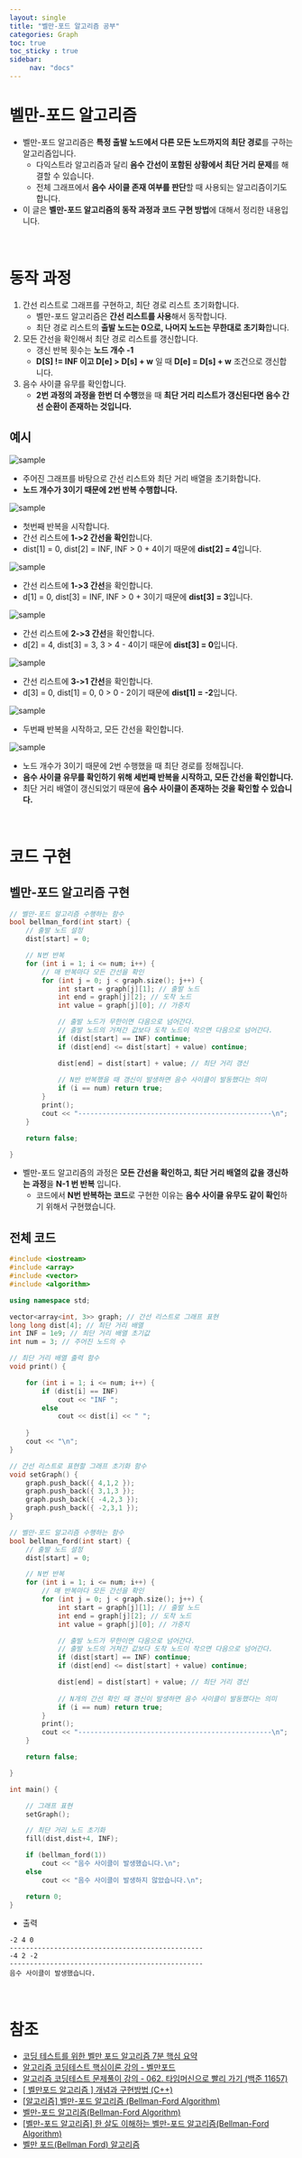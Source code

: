 ```yaml
---
layout: single
title: "벨만-포드 알고리즘 공부"
categories: Graph
toc: true
toc_sticky : true
sidebar:
     nav: "docs"
---
```


# 벨만-포드 알고리즘
- 벨만-포드 알고리즘은 **특정 출발 노드에서 다른 모든 노드까지의 최단 경로**를 구하는 알고리즘입니다.
    - 다익스트라 알고리즘과 달리 **음수 간선이 포함된 상황에서 최단 거리 문제**를 해결할 수 있습니다.
    - 전체 그래프에서 **음수 사이클 존재 여부를 판단**할 때 사용되는 알고리즘이기도 합니다.
- 이 글은 **벨만-포드 알고리즘의 동작 과정과 코드 구현 방법**에 대해서 정리한 내용입니다.

<br>

# 동작 과정
1. 간선 리스트로 그래프를 구현하고, 최단 경로 리스트 초기화합니다.
    - 벨만-포드 알고리즘은 **간선 리스트를 사용**해서 동작합니다.
    - 최단 경로 리스트의 **출발 노드는 0으로, 나머지 노드는 무한대로 초기화**합니다.
2. 모든 간선을 확인해서 최단 경로 리스트를 갱신합니다.
    - 갱신 반복 횟수는 **노드 개수 -1**
    - **D[S] != INF 이고 D[e] > D[s] + w** 일 때 **D[e] = D[s] + w** 조건으로 갱신합니다.
3. 음수 사이클 유무를 확인합니다.
    - **2번 과정의 과정을 한번 더 수행**했을 때 **최단 거리 리스트가 갱신된다면 음수 간선 순환이 존재하는 것입니다.**

## 예시
![sample](\images\2025-10-23-Study_Bellman_Ford\0.png)
- 주어진 그래프를 바탕으로 간선 리스트와 최단 거리 배열을 초기화합니다.
- **노드 개수가 3이기 때문에 2번 반복 수행합니다.**

![sample](\images\2025-10-23-Study_Bellman_Ford\c1_1.png)
- 첫번째 반복을 시작합니다.
- 간선 리스트에 **1->2 간선을 확인**합니다.
- dist[1] = 0, dist[2] = INF, INF > 0 + 4이기 때문에 **dist[2] = 4**입니다.

![sample](\images\2025-10-23-Study_Bellman_Ford\c1_2.png)
- 간선 리스트에 **1->3 간선**을 확인합니다.
- d[1] = 0, dist[3] = INF, INF > 0 + 3이기 때문에 **dist[3] = 3**입니다.

![sample](\images\2025-10-23-Study_Bellman_Ford\c1_3.png)
- 간선 리스트에 **2->3 간선**을 확인합니다.
- d[2] = 4, dist[3] = 3, 3 > 4 - 4이기 때문에 **dist[3] = 0**입니다.

![sample](\images\2025-10-23-Study_Bellman_Ford\c1_4.png)
- 간선 리스트에 **3->1 간선**을 확인합니다.
- d[3] = 0, dist[1] = 0, 0 > 0 - 2이기 때문에 **dist[1] = -2**입니다.

![sample](\images\2025-10-23-Study_Bellman_Ford\c2.png)
- 두번째 반복을 시작하고, 모든 간선을 확인합니다.

![sample](\images\2025-10-23-Study_Bellman_Ford\c3.png)
- 노드 개수가 3이기 때문에 2번 수행했을 때 최단 경로를 정해집니다.
- **음수 사이클 유무를 확인하기 위해 세번째 반복을 시작하고, 모든 간선을 확인합니다.**
- 최단 거리 배열이 갱신되었기 때문에 **음수 사이클이 존재하는 것을 확인할 수 있습니다.**


<br>

# 코드 구현
## 벨만-포드 알고리즘 구현
~~~c++
// 벨만-포드 알고리즘 수행하는 함수
bool bellman_ford(int start) {
	// 출발 노드 설정
	dist[start] = 0; 

	// N번 반복
	for (int i = 1; i <= num; i++) {
		// 매 반복마다 모든 간선을 확인
		for (int j = 0; j < graph.size(); j++) {
			int start = graph[j][1]; // 출발 노드
			int end = graph[j][2]; // 도착 노드
			int value = graph[j][0]; // 가중치

			// 출발 노드가 무한이면 다음으로 넘어간다.
			// 출발 노드의 거쳐간 값보다 도착 노드이 작으면 다음으로 넘어간다.
			if (dist[start] == INF) continue;
			if (dist[end] <= dist[start] + value) continue;

			dist[end] = dist[start] + value; // 최단 거리 갱신
			
			// N반 반복했을 때 갱신이 발생하면 음수 사이클이 발동했다는 의미
			if (i == num) return true;
		}
		print();
		cout << "------------------------------------------------\n";
	}

	return false;

}
~~~
- 벨만-포드 알고리즘의 과정은 **모든 간선을 확인하고, 최단 거리 배열의 값을 갱신하는 과정**을 **N-1 번 반복** 입니다.
    - 코드에서 **N번 반복하는 코드**로 구현한 이유는 **음수 사이클 유무도 같이 확인**하기 위해서 구현했습니다.

## 전체 코드
~~~c++
#include <iostream>
#include <array>
#include <vector>
#include <algorithm>

using namespace std;

vector<array<int, 3>> graph; // 간선 리스트로 그래프 표현
long long dist[4]; // 최단 거리 배열
int INF = 1e9; // 최단 거리 배열 초기값
int num = 3; // 주어진 노드의 수

// 최단 거리 배열 출력 함수
void print() {

	for (int i = 1; i <= num; i++) {
		if (dist[i] == INF)
			cout << "INF ";
		else
			cout << dist[i] << " ";
		
	}
	cout << "\n";
}

// 간선 리스트로 표현할 그래프 초기화 함수
void setGraph() {
	graph.push_back({ 4,1,2 });
	graph.push_back({ 3,1,3 });
	graph.push_back({ -4,2,3 });
	graph.push_back({ -2,3,1 });
}

// 벨만-포드 알고리즘 수행하는 함수
bool bellman_ford(int start) {
	// 출발 노드 설정
	dist[start] = 0; 

	// N번 반복
	for (int i = 1; i <= num; i++) {
		// 매 반복마다 모든 간선을 확인
		for (int j = 0; j < graph.size(); j++) {
			int start = graph[j][1]; // 출발 노드
			int end = graph[j][2]; // 도착 노드
			int value = graph[j][0]; // 가중치

			// 출발 노드가 무한이면 다음으로 넘어간다.
			// 출발 노드의 거쳐간 값보다 도착 노드이 작으면 다음으로 넘어간다.
			if (dist[start] == INF) continue;
			if (dist[end] <= dist[start] + value) continue;

			dist[end] = dist[start] + value; // 최단 거리 갱신
			
			// N개의 간선 확인 때 갱신이 발생하면 음수 사이클이 발동했다는 의미
			if (i == num) return true;
		}
		print();
		cout << "------------------------------------------------\n";
	}

	return false;

}

int main() {

	// 그래프 표현
	setGraph();

	// 최단 거리 노드 초기화
	fill(dist,dist+4, INF);

	if (bellman_ford(1))
		cout << "음수 사이클이 발생했습니다.\n";
	else
		cout << "음수 사이클이 발생하지 않았습니다.\n";

	return 0;
}
~~~
- 출력

~~~
-2 4 0
------------------------------------------------
-4 2 -2
------------------------------------------------
음수 사이클이 발생했습니다.

~~~

<br>

# 참조
- [코딩 테스트를 위한 벨만 포드 알고리즘 7분 핵심 요약](https://youtu.be/Ppimbaxm8d8?si=kSV91L4NiCoyUPuC)
- [알고리즘 코딩테스트 핵심이론 강의 - 벨만포드](https://youtu.be/061eXyAFRuI?si=RSqyEPv-0JLTO78r)
- [알고리즘 코딩테스트 문제풀이 강의 - 062. 타임머신으로 빨리 가기 (백준 11657)](https://youtu.be/SaxPonfjV5M?si=v31NVYXRcOnsqyP6)
- [[ 벨만포드 알고리즘 ] 개념과 구현방법 (C++)](https://yabmoons.tistory.com/365)
- [[알고리즘] 벨만-포드 알고리즘 (Bellman-Ford Algorithm)](https://velog.io/@kimdukbae/%EC%95%8C%EA%B3%A0%EB%A6%AC%EC%A6%98-%EB%B2%A8%EB%A7%8C-%ED%8F%AC%EB%93%9C-%EC%95%8C%EA%B3%A0%EB%A6%AC%EC%A6%98-Bellman-Ford-Algorithm)
- [벨만-포드 알고리즘(Bellman-Ford Algorithm)](https://8iggy.tistory.com/153)
- [[벨만-포드 알고리즘] 한 살도 이해하는 벨만-포드 알고리즘(Bellman-Ford Algorithm)](https://10000cow.tistory.com/entry/%EB%B2%A8%EB%A7%8C-%ED%8F%AC%EB%93%9C-%EC%95%8C%EA%B3%A0%EB%A6%AC%EC%A6%98-%ED%95%9C-%EC%82%B4%EB%8F%84-%EC%9D%B4%ED%95%B4%ED%95%98%EB%8A%94-%EB%B2%A8%EB%A7%8C-%ED%8F%AC%EB%93%9C-%EC%95%8C%EA%B3%A0%EB%A6%AC%EC%A6%98Bellman-Ford-Algorithm)
- [벨만 포드(Bellman Ford) 알고리즘](https://goo-gy.github.io/2021-08-15-Bellman-Ford)
